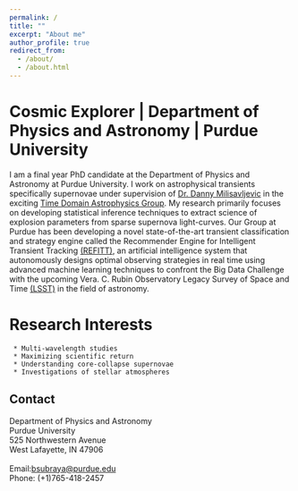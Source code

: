 ```yaml
---
permalink: /
title: ""
excerpt: "About me"
author_profile: true
redirect_from: 
  - /about/
  - /about.html
---
```


Cosmic Explorer | Department of Physics and Astronomy | Purdue University
======

I am a final year PhD candidate at the Department of Physics and Astronomy at Purdue University. I work on astrophysical transients specifically supernovae under supervision of [Dr. Danny Milisavljevic](https://www.physics.purdue.edu/milisavljevic/people.html) in the exciting [Time Domain Astrophysics Group](https://www.physics.purdue.edu/milisavljevic/index.html). My research primarily focuses on developing statistical inference techniques to extract science of explosion parameters from sparse supernova light-curves. Our Group at Purdue has been developing a novel state-of-the-art transient classification and strategy engine called the Recommender Engine for Intelligent Transient Tracking [(REFITT)](https://refitt.physics.purdue.edu/), an artificial intelligence system that autonomously designs optimal observing strategies in real time using advanced machine learning techniques to confront the Big Data Challenge with the upcoming Vera. C. Rubin Observatory Legacy Survey of Space and Time [(LSST)](https://www.lsst.org/) in the field of astronomy. 

Research Interests
======

     * Multi-wavelength studies 
     * Maximizing scientific return 
     * Understanding core-collapse supernovae 
     * Investigations of stellar atmospheres
     
Contact
------
Department of Physics and Astronomy
<br>
Purdue University
<br>
525 Northwestern Avenue
<br>
West Lafayette, IN 47906
<br><br>
Email:bsubraya@purdue.edu
<br>
Phone: (+1)765-418-2457
